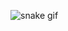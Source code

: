 ![snake gif](https://github.com/lichtscheu/lichtscheu/blob/output/github-contribution-grid-snake.gif)
